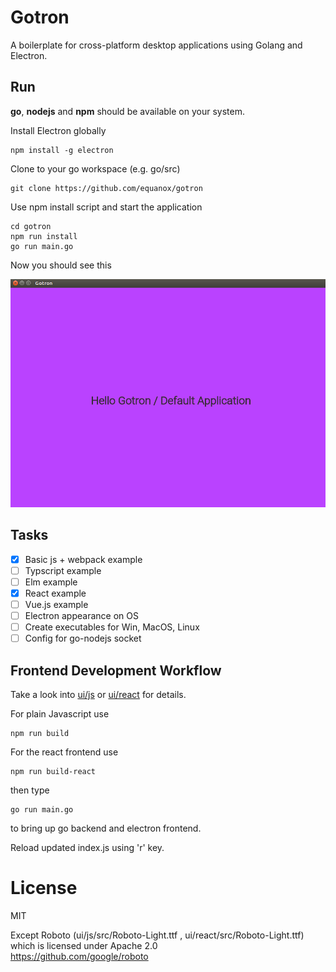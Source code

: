 # Gotron
A boilerplate for cross-platform desktop applications using Golang and Electron.

## Run
**go**, **nodejs** and **npm** should be available on your system.  

Install Electron globally

    npm install -g electron

Clone to your go workspace (e.g. go/src)

    git clone https://github.com/equanox/gotron

Use npm install script and start the application
```
cd gotron
npm run install
go run main.go
```
Now you should see this

![Hello Gotron](https://raw.githubusercontent.com/equanox/gotron/master/doc/hello_gotron.png)


## Tasks
- [x] Basic js + webpack example
- [ ] Typscript example
- [ ] Elm example
- [x] React example
- [ ] Vue.js example
- [ ] Electron appearance on OS
- [ ] Create executables for Win, MacOS, Linux
- [ ] Config for go-nodejs socket

## Frontend Development Workflow
Take a look into [ui/js](https://github.com/Equanox/gotron/tree/master/ui/js) or [ui/react](https://github.com/Equanox/gotron/tree/master/ui/react) for details.

For plain Javascript use

    npm run build  

For the react frontend use

    npm run build-react

then type

    go run main.go

to bring up go backend and electron frontend.

Reload updated index.js using 'r' key.
# License
MIT  

Except Roboto (ui/js/src/Roboto-Light.ttf , ui/react/src/Roboto-Light.ttf) which is licensed under Apache 2.0   
https://github.com/google/roboto
